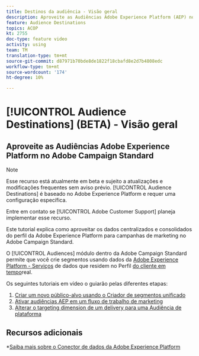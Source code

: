 ```yaml
---
title: Destinos da audiência - Visão geral
description: Aproveite as Audiências Adobe Experience Platform (AEP) no Adobe Campaign Standard (ACS)
feature: Audience Destinations
topics: ACOP
kt: 2755
doc-type: feature video
activity: using
team: TM
translation-type: tm+mt
source-git-commit: d87971b70bde8de1822f18cbafd8e2d7b4808edc
workflow-type: tm+mt
source-wordcount: '174'
ht-degree: 10%

---
```



# [!UICONTROL Audience Destinations] (BETA) - Visão geral

## Aproveite as Audiências Adobe Experience Platform no Adobe Campaign Standard

>[!NOTE]
>
>Esse recurso está atualmente em beta e sujeito a atualizações e modificações frequentes sem aviso prévio. [!UICONTROL Audience Destinations] é baseado no Adobe Experience Platform e requer uma configuração específica.
>
>Entre em contato se [!UICONTROL Adobe Customer Support] planeja implementar esse recurso.


Este tutorial explica como aproveitar os dados centralizados e consolidados do perfil da Adobe Experience Platform para campanhas de marketing no Adobe Campaign Standard.

O [!UICONTROL Audiences] módulo dentro da Adobe Campaign Standard permite que você crie segmentos usando dados da [Adobe Experience Platform - Serviços](https://www.adobe.io/apis/experienceplatform/home/services.html) de dados que residem no Perfil [do cliente em tempo](https://docs.adobe.com/content/help/en/platform-learn/tutorials/profiles/understanding-the-real-time-customer-profile.html)real.

Os seguintes tutoriais em vídeo o guiarão pelas diferentes etapas:

1. [Criar um novo público-alvo usando o Criador de segmentos unificado](/help/profiles-and-audiences/audience-destinations/creating-audiences-using-segment-builder.md) 
2. [Ativar audiências AEP em um fluxo de trabalho de marketing](/help/profiles-and-audiences/audience-destinations/activating-aep-audiences.md)
3. [Alterar o targeting dimension de um delivery para uma Audiência de plataforma](/help/profiles-and-audiences/audience-destinations/changing-targeting-dimension.md)

## Recursos adicionais

*[Saiba mais sobre o Conector de dados da Adobe Experience Platform](/help/administrating/adobe-experience-platform-data-connector/understanding-the-adobe-experience-platform-data-connector.md)

